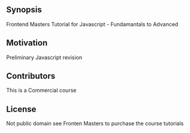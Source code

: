 ## Synopsis

Frontend Masters Tutorial for Javascript - Fundamantals to Advanced


## Motivation

Preliminary Javascript revision


## Contributors

This is a Commercial course

## License

Not public domain see Fronten Masters to purchase the course tutorials
